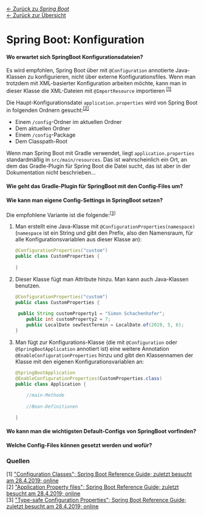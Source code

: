 [&larr; Zurück zu *Spring Boot*](../)  
[&larr; Zurück zur Übersicht](../../README.md)

# Spring Boot: Konfiguration

#### Wo erwartet sich SpringBoot Konfigurationsdateien?

Es wird empfohlen, Spring Boot über mit `@Configuration` annotierte Java-Klassen zu konfigurieren, nicht über externe Konfigurationsfiles. Wenn man trotzdem mit XML-basierter Konfiguration arbeiten möchte, kann man in dieser Klasse die XML-Dateien mit `@ImportResource` importieren <sup>[[1]](#Quellen)</sup>

Die Haupt-Konfigurationsdatei `application.properties` wird von Spring Boot in folgenden Ordnern gesucht:<sup>[[2]](#Quellen)</sup>

- Einem `/config`-Ordner im aktuellen Ordner
- Dem aktuellen Ordner
- Einem `/config`-Package
- Dem Classpath-Root

Wenn man Spring Boot mit Gradle verwendet, liegt `application.properties` standardmäßig in `src/main/resources`. Das ist wahrscheinlich ein Ort, an dem das Gradle-Plugin für Spring Boot die Datei sucht, das ist aber in der Dokumentation nicht beschrieben...



#### Wie geht das Gradle-Plugin für SpringBoot mit den Config-Files um?



#### Wie kann man eigene Config-Settings in SpringBoot setzen?

Die empfohlene Variante ist die folgende:<sup>[[3]](#Quellen)</sup>

1. Man erstellt eine Java-Klasse mit `@ConfigurationProperties(namespace)` (`namespace` ist ein String und gibt den Prefix, also den Namensraum, für alle Konfigurationsvariablen aus dieser Klasse an):

   ``````java
   @ConfigurationProperties("custom")
   public class CustomProperties {
   	
   }
   ``````

2. Dieser Klasse fügt man Attribute hinzu. Man kann auch Java-Klassen benutzen.

   ``````java
   @ConfigurationProperties("custom")
   public class CustomProperties {
       
   	public String customProperty1 = "Simon Schachenhofer";
       public int customProperty2 = 7;
       public LocalDate sewTestTermin = LocalDate.of(2019, 5, 6);
   }
   ``````

3. Man fügt zur Konfigurations-Klasse (die mit `@Configuration` oder `@SpringBootApplication` annotiert ist) eine weitere Annotation `@EnableConfigurationProperties` hinzu und gibt den Klassennamen der Klasse mit den eigenen Konfigurationsvariablen an:

   ``````java
   @SpringBootApplication
   @EnableConfigurationProperties(CustomProperties.class)
   public class Application {
       
       //main-Methode
       
       //Bean-Definitionen
   
   }
   ``````

   

#### Wo kann man die wichtigsten Default-Configs von SpringBoot vorfinden?

#### Welche Config-Files können gesetzt werden und wofür?



### Quellen

[1] ["Configuration Classes"; Spring Boot Reference Guide; zuletzt besucht am 28.4.2019; online](https://docs.spring.io/spring-boot/docs/current/reference/htmlsingle/#using-boot-configuration-classes)  
[2] ["Application Property files"; Spring Boot Reference Guide; zuletzt besucht am 28.4.2019; online](https://docs.spring.io/spring-boot/docs/current/reference/htmlsingle/#boot-features-external-config-application-property-files)  
[3] ["Type-safe Configuration Properties"; Spring Boot Reference Guide; zuletzt besucht am 28.4.2019; online](https://docs.spring.io/spring-boot/docs/current/reference/htmlsingle/#boot-features-external-config-typesafe-configuration-properties)